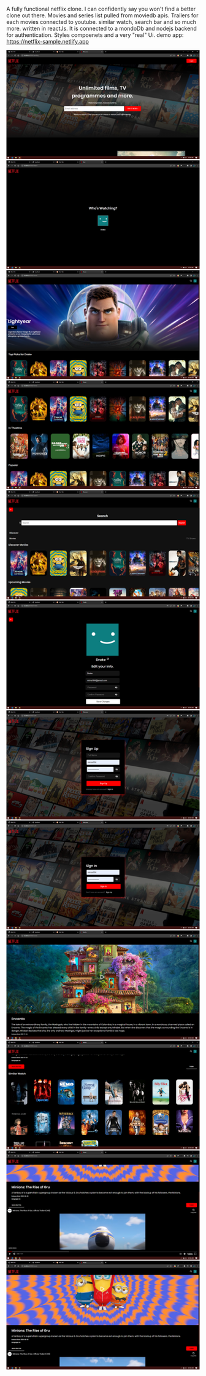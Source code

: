 A fully functional netflix clone. I can confidently say you won't find a better clone out there.
Movies and series list pulled from moviedb apis.
Trailers for each movies connected to youtube.
similar watch, search bar and so much more.
written in reactJs.
It is connected to a mondoDb and nodejs backend for authentication.
Styles compoenets and a very "real" Ui.
demo app: https://netflix-sample.netlify.app


![My Image](Capture.PNG)
![My Image](Capture1.PNG)
![My Image](Capture2.PNG)
![My Image](Capture3.PNG)
![My Image](Capture4.PNG)
![My Image](Capture5.PNG)
![My Image](Capture6.PNG)
![My Image](Capture7.PNG)
![My Image](Capture8.PNG)
![My Image](Capture9.PNG)
![My Image](Capture10.PNG)
![My Image](Capture11.PNG)
